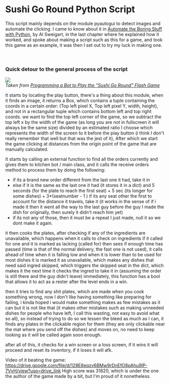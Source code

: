 # **Sushi Go Round Python Script**

This script mainly depends on the module pyautogui to detect images and automate the clicking.
I came to know about it in [Automate the Boring Stuff with Python](https://automatetheboringstuff.com/), by Al Sweigart, in the last chapter where he explained how it worked, and spoke about making a script
such as this for a game, and took this game as an example, it was then I set out to try my luck in making one.
<br><br><br>
### Quick detour to the general process of the script

![](https://inventwithpython.com/blogstatic/sushigoroundcoordinates2.png?27f655)
<br>
*Taken from [Programming a Bot to Play the "Sushi Go Round" Flash Game](https://inventwithpython.com/blog/2014/12/17/programming-a-bot-to-play-the-sushi-go-round-flash-game/)*

It starts by locating the play button, there's a thing about this module, when it finds an image, it returns a Box, which contains a tuple containing the coords
in a certain order: (Top left pixel X, Top left pixel Y, width, height), and not in a rectangular tuple which contains bottom left and top right coords.
we want to find the top left corner of the game, so we subtract the top left x by the width of the game (as long you are not in fullscreen it will always be the same size) divided by an estimated ratio I choose which represents the width of the screen to it before the play button (i think I don't really remember that well but that was the jest of it), After which we start the game clicking at distances from the origin point of the game that are manually calculated.

It starts by calling an external function to find all the orders currently and gives them to kitchen bot / main class, and it calls the receive orders method
to process them by doing the following:

- if its a brand new order different from the last one it had, take it in
- else if it is the same as the last one it had (it stores it in a dict) and 5 seconds (for the plate to reach the first seat) + 5 sec (its longer for some dishes) + 3*(seatnumber -  1 ) if its any seat other the first to account for the distance it travels, take it (it works in the sense of if i made it then it went all the way to the last guy before the guy I made the dish for originally, then surely it didn't reach him yet)
- if its not any of those, then it must be a repeat I just made, null it so we dont make it again.

it then cooks the plates, after checking if any of the ingredients are unavailable, which happens when it calls to check on ingredients if it called for one and it is marked as lacking (called for) then sees if enough time has passed (time is that of the normal delivery, the fast one is not used), it calls ahead of time when it is falling low and when it is lower than to be used for most dishes it is marked it as unavailable, which makes any dishes that need said ingred skipped, which triggers the skipped seat in the dict, which makes it the next time it checks the ingred to take it in (assuming the order is still there and the guy didn't leave) immediately, this function has a bool that allows it to act as a rester after the level ends in a win.

then it tries to find any shit plates, which are made when you cook something wrong, now I don't like having something like preparing for failing, i kinda hoped i would make something makes as few mistakes as it can but it is not like that (it makes other mistakes such as making unneeded dishes for people who have left, I call this wasting, not easy to avoid what so all), so instead of trying to do so we lessen the bleed as much as I can, it finds any plates in the clickable region for them (they are only clickable near the mat where you send off the dishes) and moves on, no need to keep looking as it will be called again soon enough.

after all of this, it checks for a win screen or a loss screen, if it wins it will proceed and reset its inventory, if it loses it will afk.

Video of it beating the game: https://drive.google.com/file/d/128E8eqzv6BMw9rDnEfO8pAhu9lP-7VyH/view?usp=drive_link
High score was 31620, which is under the one the author of the game made by a bit, but I'm proud of it nonetheless. 
